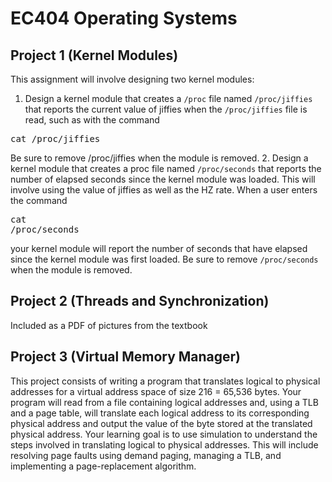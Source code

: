 # EC404 Operating Systems

## Project 1 (Kernel Modules)

This assignment will involve designing two kernel modules:
1. Design a kernel module that creates a `/proc` file named `/proc/jiffies` that reports the current value of jiffies when the `/proc/jiffies` file is read, such as with the command
<pre>cat /proc/jiffies</pre>
Be sure to remove /proc/jiffies when the module is removed.
2. Design a kernel module that creates a proc file named `/proc/seconds` that reports the number of elapsed seconds since the kernel module was loaded. This will involve using the value of jiffies as well as the HZ rate. When a user enters the command <pre>cat /proc/seconds</pre> your kernel module will report the number of seconds that have elapsed since the kernel module was first loaded. Be sure to remove `/proc/seconds` when the module is removed.

## Project 2 (Threads and Synchronization)

Included as a PDF of pictures from the textbook

## Project 3 (Virtual Memory Manager)

This project consists of writing a program that translates logical to physical addresses for a virtual address space of size 216 = 65,536 bytes. Your program will read from a file containing logical addresses and, using a TLB and a page table, will translate each logical address to its corresponding physical address and output the value of the byte stored at the translated physical address. Your learning goal is to use simulation to understand the steps involved in translating logical to physical addresses. This will include resolving page faults using demand paging, managing a TLB, and implementing a page-replacement algorithm.
